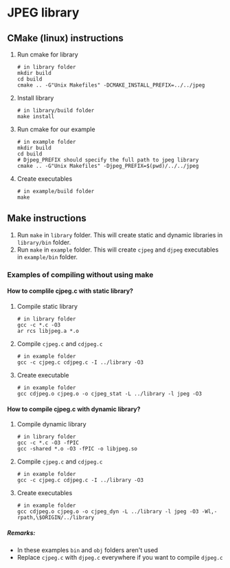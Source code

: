 # JPEG library

## CMake (linux) instructions
1. Run cmake for library
    ```
    # in library folder
    mkdir build
    cd build
    cmake .. -G"Unix Makefiles" -DCMAKE_INSTALL_PREFIX=../../jpeg
    ```
2. Install library
    ```
    # in library/build folder
    make install
    ```
3. Run cmake for our example
    ```
    # in example folder
    mkdir build
    cd build
    # Djpeg_PREFIX should specify the full path to jpeg library
    cmake .. -G"Unix Makefiles" -Djpeg_PREFIX=$(pwd)/../../jpeg
4. Create executables
    ```
    # in example/build folder
    make
    ```

## Make instructions

1. Run `make` in `library` folder. This will create static and dynamic libraries in `library/bin` folder.
2. Run `make` in `example` folder. This will create `cjpeg` and `djpeg` executables in `example/bin` folder.

### Examples of compiling without using make

#### How to complile cjpeg.c with static library?
1. Compile static library
    ```
    # in library folder
    gcc -c *.c -O3
    ar rcs libjpeg.a *.o
    ```
2. Compile `cjpeg.c` and `cdjpeg.c`
    ```
    # in example folder
    gcc -c cjpeg.c cdjpeg.c -I ../library -O3
    ```
3. Create executable
    ```
    # in example folder
    gcc cdjpeg.o cjpeg.o -o cjpeg_stat -L ../library -l jpeg -O3
    ```

#### How to compile cjpeg.c with dynamic library?
1. Compile dynamic library
    ```
    # in library folder
    gcc -c *.c -O3 -fPIC
    gcc -shared *.o -O3 -fPIC -o libjpeg.so
    ```
2. Compile `cjpeg.c` and `cdjpeg.c`
    ```
    # in example folder
    gcc -c cjpeg.c cdjpeg.c -I ../library -O3
    ```
3. Create executables
    ```
    # in example folder
    gcc cdjpeg.o cjpeg.o -o cjpeg_dyn -L ../library -l jpeg -O3 -Wl,-rpath,\$ORIGIN/../library
    ```

##### Remarks:
- In these examples `bin` and `obj` folders aren't used
- Replace `cjpeg.c` with `djpeg.c` everywhere if you want to compile `djpeg.c`
